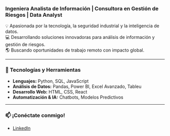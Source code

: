 ### Ingeniera Analista de Información | Consultora en Gestión de Riesgos | Data Analyst

💡 Apasionada por la tecnología, la seguridad industrial y la inteligencia de datos.  
💻 Desarrollando soluciones innovadoras para análisis de información y gestión de riesgos.  
🌎 Buscando oportunidades de trabajo remoto con impacto global.  

---

### 🚀 Tecnologías y Herramientas
- **Lenguajes:** Python, SQL, JavaScript
- **Análisis de Datos:** Pandas, Power BI, Excel Avanzado, Tableu
- **Desarrollo Web:** HTML, CSS, React
- **Automatización & IA:** Chatbots, Modelos Predictivos

---

### 📫 ¡Conéctate conmigo!
- [LinkedIn](www.linkedin.com/in/yadira-domínguez-p)
